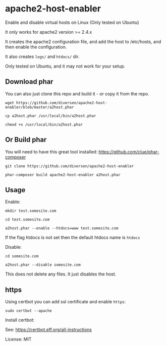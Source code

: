 # apache2-host-enabler

Enable and disable virtual hosts on Linux (Only tested on Ubuntu)

It only works for apache2 version >= 2.4.x

It creates the apache2 configuration file, and add the host to /etc/hosts, 
and then enable the configuration.

It also creates `logs/` and `htdocs/` dir.

Only tested on Ubuntu, and it may not work for your setup. 

## Download phar

You can also just clone this repo and build it - or copy it from the repo. 

    wget https://github.com/diversen/apache2-host-enabler/blob/master/a2host.phar

    cp a2host.phar /usr/local/bin/a2host.phar

    chmod +x /usr/local/bin/a2host.phar

## Or Build phar

You will need to have this great tool installed: https://github.com/clue/phar-composer

    git clone https://github.com/diversen/apache2-host-enabler 

    phar-composer build apache2-host-enabler a2host.phar

## Usage

Enable:

    mkdir test.somesite.com

    cd test.somesite.com

    a2host.phar --enable --htdocs=www test.somesite.com

If the flag htdocs is not set then the default htdocs name is `htdocs`

Disable:

    cd somesite.com

    a2host.phar --disable somesite.com

This does not delete any files. It just disables the host. 

## https

Using certbot you can add ssl certificate and enable `https`:

    sudo certbot --apache

Install certbot: 

See: https://certbot.eff.org/all-instructions


License: MIT
